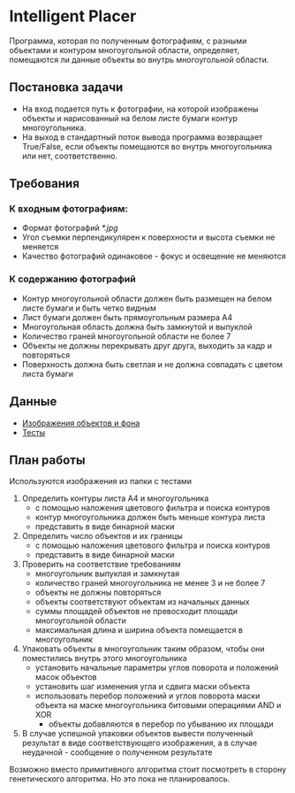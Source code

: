 # Intelligent Placer
Программа, которая по полученным фотографиям, с разными объектами и контуром многоугольной области, определяет, помещаются ли данные объекты во внутрь многоугольной области.

## Постановка задачи
- На вход подается путь к фотографии, на которой изображены объекты и нарисованный на белом листе бумаги контур многоугольника.
- На выход в стандартный поток вывода программа возвращает True/False, если объекты помещаются во внутрь многоугольника или нет, соответственно.

## Требования
### К входным фотографиям:
- Формат фотографий *\*.jpg*
- Угол съемки перпендикулярен к поверхности и высота съемки не меняется
- Качество фотографий одинаковое - фокус и освещение не меняются
### К содержанию фотографий
- Контур многоугольной области должен быть размещен на белом листе бумаги и быть четко видным
- Лист бумаги должен быть прямоугольным размера А4
- Многоугольная область должна быть замкнутой и выпуклой
- Количество граней многоугольной области не более 7
- Объекты не должны перекрывать друг друга, выходить за кадр и повторяться
- Поверхность должна быть светлая и не должна совпадать с цветом листа бумаги

## Данные
- [Изображения объектов и фона](Intelligent-Placer/InputData)
- [Тесты](Intelligent-Placer/Tests/Description.md)

## План работы
Используются изображения из папки c тестами
1. Определить контуры листа А4 и многоугольника
   - с помощью наложения цветового фильтра и поиска контуров
   - контур многоугольника должен быть меньше контура листа
   - представить в виде бинарной маски
2. Определить число объектов и их границы
   - с помощью наложения цветового фильтра и поиска контуров
   - представить в виде бинарной маски
3. Проверить на соответствие требованиям
   - многоугольник выпуклая и замкнутая
   - количество граней многоугольника не менее 3 и не более 7
   - объекты не должны повторяться
   - объекты соответствуют объектам из начальных данных
   - суммы площадей объектов не превосходит площади многоугольной области
   - максимальная длина и ширина объекта помещается в многоугольник
4. Упаковать объекты в многоугольник таким образом, чтобы они поместились внутрь этого многоугольника
   - установить начальные параметры углов поворота и положений масок объектов
   - установить шаг изменения угла и сдвига маски объекта
   - использовать перебор положений и углов поворота маски объекта на маске многоугольника битовыми операциями AND и XOR 
      - объекты добавляются в перебор по убыванию их площади
5. В случае успешной упаковки объектов вывести полученный результат в виде соответствующего изображения, а в случае неудачной - сообщение о полученном результате

Возможно вместо примитивного алгоритма стоит посмотреть в сторону генетического алгоритма. Но это пока не планировалось.
